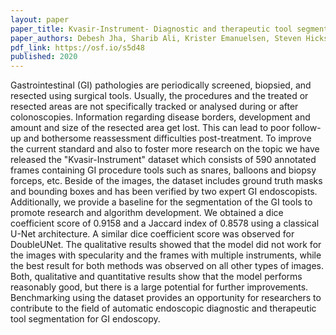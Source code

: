 ```yaml
---
layout: paper
paper_title: Kvasir-Instrument- Diagnostic and therapeutic tool segmentation dataset in gastrointestinal endoscopy
paper_authors: Debesh Jha, Sharib Ali, Krister Emanuelsen, Steven Hicks, Vajira Thambawita, Enrique Garcia-Ceja, Michael Riegler, Thomas de Lange, Peter T Schmidt, Håvard Johansen, Dag Johansen, Pål Halvorsen
pdf_link: https://osf.io/s5d48
published: 2020
---
```


Gastrointestinal (GI) pathologies are periodically screened, biopsied, and resected using surgical tools. Usually, the procedures and the treated or resected areas are not specifically tracked or analysed during or after colonoscopies. Information regarding disease borders, development and amount and size of the resected area get lost.
This can lead to poor follow-up and bothersome reassessment difficulties post-treatment. To improve the current standard and also to foster more research on the topic we have released the "Kvasir-Instrument" dataset which consists of 590 annotated frames containing GI procedure tools such as snares, balloons and biopsy forceps, etc. Beside of the images, the dataset includes ground truth masks and bounding boxes and has been verified by two expert GI endoscopists. Additionally, we provide a baseline for the segmentation of the GI tools to promote research and algorithm development. We obtained a dice coefficient score of 0.9158 and a Jaccard index of 0.8578 using a classical U-Net architecture. A similar dice coefficient score was observed for DoubleUNet. The qualitative results showed that the model did not work for the images with specularity and the frames with multiple instruments, while the best result for both methods was observed on all other types of images. Both, qualitative and quantitative results show that the model performs reasonably good, but there is a large potential for further improvements. Benchmarking using the dataset provides an opportunity for researchers to contribute to the field of automatic endoscopic diagnostic and therapeutic tool segmentation for GI endoscopy.
